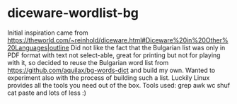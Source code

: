 # diceware-wordlist-bg
Initial inspiration came from https://theworld.com/~reinhold/diceware.html#Diceware%20in%20Other%20Languages|outline
Did not like the fact that the Bulgarian list was only in PDF format with text not select-able, great for printing but not for playing with it,
so decided to reuse the Bulgarian word list from https://github.com/aquilax/bg-words-dict and build my own.
Wanted to experiment also with the process of building such a list.
Luckily Linux provides all the tools you need out of the box.
Tools used:
grep
awk
wc
shuf
cat
paste
and lots of less :)
